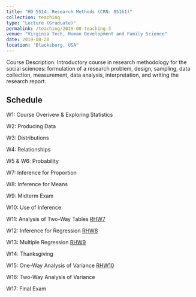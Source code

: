 ```yaml
---
title: "HD 5514: Research Methods (CRN: 85161)"
collection: teaching
type: "Lecture (Graduate)"
permalink: /teaching/2019-08-teaching-3
venue: "Virginia Tech, Human Development and Family Science"
date: 2019-08-20
location: "Blacksburg, USA"
---
```


Course Description: Introductory course in research methodology for the social sciences: formulation of a research problem, design, sampling, data collection, measurement, data analysis, interpretation, and writing the research report.

## Schedule

W1: Course Overivew & Exploring Statistics
 
W2: Producing Data

W3: Distributions

W4: Relationships

W5 & W6: Probability

W7: Inference for Proportion 

W8: Inference for Means

W9: Midterm Exam

W10: Use of Inference

W11: Analysis of Two-Way Tables [R](x)[HW7](x)

W12: Inference for Regression [R](x)[HW8](x)

W13: Multiple Regression [R](x)[HW9](x)

W14: Thanksgiving

W15: One-Way Analysis of Variance [R](x)[HW10](x)

W16: Two-Way Analysis of Variance

W17: Final Exam
